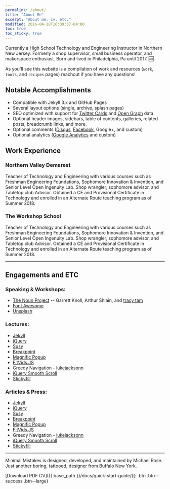 ```yaml
---
permalink: /about/
title: "About Me"
excerpt: "About me, cv, etc."
modified: 2016-04-18T16:39:37-04:00
toc: true
toc_sticky: true
---
```


Currently a High School Technology and Engineering Instructor in Northern New Jersey. Formerly a shop supervisor, small business operator, and makerspace enthusiast. Born and lived in Philadelphia, Pa until 2017. :cool:.

As you'll see this website is a compilation of work and resources (`work`, `tools`, and `recipes` pages) reachout if you have any questions!



## Notable Accomplishments

- Compatible with Jekyll 3.x and GitHub Pages
- Several layout options (single, archive, splash pages)
- SEO optimized with support for [Twitter Cards](https://dev.twitter.com/cards/overview) and [Open Graph](http://ogp.me/) data
- Optional header images, sidebars, table of contents, galleries, related posts, breadcrumb links, and more.
- Optional comments ([Disqus](https://disqus.com/), [Facebook](https://developers.facebook.com/docs/plugins/comments), Google+, and custom)
- Optional analytics ([Google Analytics](https://www.google.com/analytics/) and custom)

## Work Experience

### Northern Valley Demarest

Teacher of Technology and Engineering with various courses such as Freshman Engineering Foundations, Sophomore Innovation & Invention, and Senior Level Open Ingenuity Lab. Shop wrangler, sophomore advisor, and Tabletop club Advisor. Obtained a CE and Provisional Certificate in Technology and enrolled in an Alternate Route teaching program as of Summer 2018.

### The Workshop School

Teacher of Technology and Engineering with various courses such as Freshman Engineering Foundations, Sophomore Innovation & Invention, and Senior Level Open Ingenuity Lab. Shop wrangler, sophomore advisor, and Tabletop club Advisor. Obtained a CE and Provisional Certificate in Technology and enrolled in an Alternate Route teaching program as of Summer 2018.

---

## Engagements and ETC

### Speaking & Workshops:

- [The Noun Project](https://thenounproject.com) -- Garrett Knoll, Arthur Shlain, and [tracy tam](https://thenounproject.com/tracytam)
- [Font Awesome](http://fortawesome.github.io/Font-Awesome/)
- [Unsplash](https://unsplash.com/)

### Lectures:

- [Jekyll](http://jekyllrb.com/)
- [jQuery](http://jquery.com/)
- [Susy](http://susy.oddbird.net/)
- [Breakpoint](http://breakpoint-sass.com/)
- [Magnific Popup](http://dimsemenov.com/plugins/magnific-popup/)
- [FitVids.JS](http://fitvidsjs.com/)
- Greedy Navigation - [lukejacksonn](http://codepen.io/lukejacksonn/pen/PwmwWV)
- [jQuery Smooth Scroll](https://github.com/kswedberg/jquery-smooth-scroll)
- [Stickyfill](https://github.com/wilddeer/stickyfill)

### Articles & Press:

- [Jekyll](http://jekyllrb.com/)
- [jQuery](http://jquery.com/)
- [Susy](http://susy.oddbird.net/)
- [Breakpoint](http://breakpoint-sass.com/)
- [Magnific Popup](http://dimsemenov.com/plugins/magnific-popup/)
- [FitVids.JS](http://fitvidsjs.com/)
- Greedy Navigation - [lukejacksonn](http://codepen.io/lukejacksonn/pen/PwmwWV)
- [jQuery Smooth Scroll](https://github.com/kswedberg/jquery-smooth-scroll)
- [Stickyfill](https://github.com/wilddeer/stickyfill)

---

Minimal Mistakes is designed, developed, and maintained by Michael Rose. Just another boring, tattooed, designer from Buffalo New York.

[Download PDF CV]({{ base_path }}/docs/quick-start-guide/){: .btn .btn--success .btn--large}
